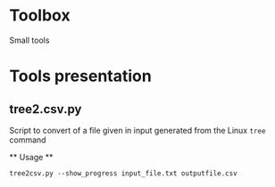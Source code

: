 # Toolbox

Small tools

# Tools presentation

## tree2.csv.py

Script to convert of a file given in input generated from the Linux `tree` command

** Usage **
```shell
tree2csv.py --show_progress input_file.txt outputfile.csv
```
